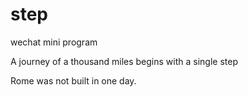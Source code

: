 # step
wechat mini program

A journey of a thousand miles begins with a single step


Rome was not built in one day.

